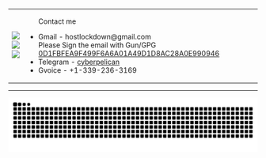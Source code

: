 <table>
<tr>
<td>
<img src="http://github-profile-summary-cards.vercel.app/api/cards/profile-details?username=dhay3&theme=2077"/><br>
<img src="https://github-readme-stats.vercel.app/api?username=dhay3&show_icons=true&theme=radical&hide_title=true&card_width=500&hide_border=true"/><br>
<img src="https://leetcard.jacoblin.cool/dhay3?site=cn"/><br>
</td>
<td style="float:'left';text-align:'left'">
<ul>
<p>Contact me</p>
<li>Gmail - hostlockdown@gmail.com<br>Please Sign the email with Gun/GPG <a href="https://keys.openpgp.org/search?q=0D1FBFEA9F499F6A6A01A49D1D8AC28A0E990946">0D1FBFEA9F499F6A6A01A49D1D8AC28A0E990946</a></li>
<li>Telegram - <a href="https://t.me/cyberpelican">cyberpelican</a></li>
<li>Gvoice - +1-339-236-3169</li>
</ul>
</td>
</tr>
</table>

---

![](https://raw.githubusercontent.com/dhay3/dhay3/output/github-contribution-grid-snake.svg)

